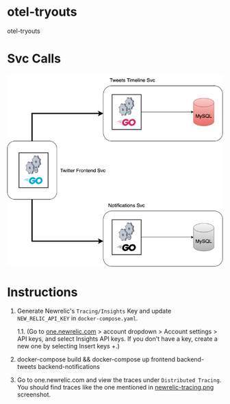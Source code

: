 # otel-tryouts
otel-tryouts


# Svc Calls
![Service Calls](OTEL.png)

# Instructions

1. Generate Newrelic's `Tracing/Insights` Key and update `NEW_RELIC_API_KEY` in `docker-compose.yaml`.

    1.1. (Go to [one.newrelic.com](https://one.newrelic.com/) > account dropdown > Account settings > API keys, and select Insights API keys. If you don't have a key, create a new one by selecting Insert keys +.)
2. docker-compose build && docker-compose up frontend backend-tweets backend-notifications
3. Go to one.newrelic.com and view the traces under `Distributed Tracing`. You should find traces like the one mentioned in [newrelic-tracing.png](newrelic-tracing.png) screenshot.
